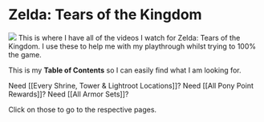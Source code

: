 # Zelda: Tears of the Kingdom
![](https://www.zeldadungeon.net/wp-content/uploads/2023/05/Tears-of-the-Kingdom-Official-Art.jpg)
This is where I have all of the videos I watch for Zelda: Tears of the Kingdom. I use these to help me with my playthrough whilst trying to 100% the game.

This is my **Table of Contents** so I can easily find what I am looking for.

Need [[Every Shrine, Tower & Lightroot Locations]]?
Need [[All Pony Point Rewards]]?
Need [[All Armor Sets]]?

Click on those to go to the respective pages.